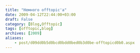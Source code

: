 ```yaml
---
title: "Немного offtopic'а"
date: 2009-04-12T22:44:00+03:00
draft: False
category: [Blog,Offtopic]
tags: [offtopic,blog]
archives: [2009]
aliases:
    - post/d09dd0b5d0bcd0bdd0bed0b3d0be-offtopicd0b0.aspx
---
```



